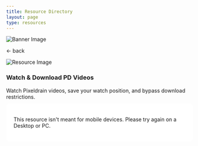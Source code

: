 ```yaml
---
title: Resource Directory
layout: page
type: resources
---
```

<style>
    hr.has-background-black {
        display: none;
    }

    h1.title {
        display: none;
    }
</style>
<link rel="stylesheet" href="https://api.scyted.tv/wave-development/dashboard/scytedtv-resources-mobile.css">
<body>

<div class="banner">
    <img src="https://cdn.scyted.tv/website-assets/resource-portal/banner.jpg" alt="Banner Image" class="banner-image">
  </div>

<div class="resource-container">
  
  <div class="resource-wrapper">
  
  <div class="resource-back" onclick="backButton()"><p>← back</p></div>

  <div class="resource-info-box">
    <img src="https://cdn.scyted.tv/website-assets/resource-portal/logos/pixeldrain.jpg" alt="Resource Image" class="resource-image">
    <h3>Watch & Download PD Videos</h3>
    Watch Pixeldrain videos, save your watch position, and bypass download restrictions.<br>
  </div>
  
  </div>
  
<div class="resource-box">

  <div id="login-container" class="login-container">
  </div>

  <style>
    .user-info-box {
        flex: 1;
        padding: 20px;
        background-color: #fff;
        border-radius: 8px;
        margin-top: 10px;
        text-align: left;
    }
    .input-group {
    display: flex;
    margin-bottom: 20px;
  }
  .input-group input[type="text"] {
    flex: 1;
    padding: 10px;
    border: 1px solid #ccc;
    border-radius: 4px;
    font-size: 16px;
  }
  .input-group button {
    padding: 10px 20px;
    background-color: #161616;
    color: white;
    border: none;
    border-radius: 4px;
    cursor: pointer;
    font-size: 16px;
    margin: 5px;
  }
  .input-group button:hover {
    background-color: #45a049;
  }
  #error {
    color: red;
    margin-top: 10px;
  }
    </style>
<div class="container">

<div class="user-info-box" id="userInfoBox">

This resource isn't meant for mobile devices. Please try again on a Desktop or PC.

</div>
</div>
</div>
</div>

<script src="https://api.scyted.tv/wave-development/dashboard/page-loading-script.js"></script>
<script src="index-script.js"></script>
<script src="insert-scripts.js"></script>
<script src="https://api.scyted.tv/wave-development/dashboard/mobile-redirect.js"></script>
<script async src="https://www.googletagmanager.com/gtag/js?id=G-LF3ZTHGQHE"></script>

</body>